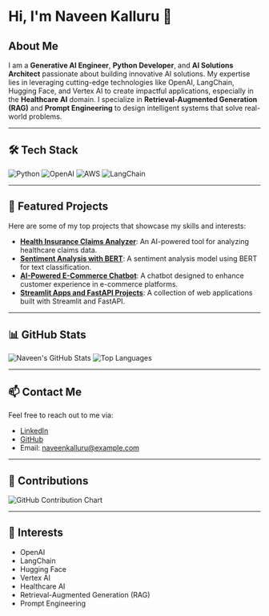 # Hi, I'm Naveen Kalluru 👋

## About Me
I am a **Generative AI Engineer**, **Python Developer**, and **AI Solutions Architect** passionate about building innovative AI solutions. My expertise lies in leveraging cutting-edge technologies like OpenAI, LangChain, Hugging Face, and Vertex AI to create impactful applications, especially in the **Healthcare AI** domain. I specialize in **Retrieval-Augmented Generation (RAG)** and **Prompt Engineering** to design intelligent systems that solve real-world problems.

---

## 🛠️ Tech Stack
![Python](https://img.shields.io/badge/Python-3776AB?style=for-the-badge&logo=python&logoColor=white)
![OpenAI](https://img.shields.io/badge/OpenAI-412991?style=for-the-badge&logo=openai&logoColor=white)
![AWS](https://img.shields.io/badge/AWS-232F3E?style=for-the-badge&logo=amazon-aws&logoColor=white)
![LangChain](https://img.shields.io/badge/LangChain-FF5733?style=for-the-badge&logo=langchain&logoColor=white)

---

## 🌟 Featured Projects
Here are some of my top projects that showcase my skills and interests:
- **[Health Insurance Claims Analyzer](https://github.com/your-repo-link)**: An AI-powered tool for analyzing healthcare claims data.
- **[Sentiment Analysis with BERT](https://github.com/your-repo-link)**: A sentiment analysis model using BERT for text classification.
- **[AI-Powered E-Commerce Chatbot](https://github.com/your-repo-link)**: A chatbot designed to enhance customer experience in e-commerce platforms.
- **[Streamlit Apps and FastAPI Projects](https://github.com/your-repo-link)**: A collection of web applications built with Streamlit and FastAPI.

---

## 📊 GitHub Stats
![Naveen's GitHub Stats](https://github-readme-stats.vercel.app/api?username=naveenkalluru&show_icons=true&theme=radical)
![Top Languages](https://github-readme-stats.vercel.app/api/top-langs/?username=naveenkalluru&layout=compact&theme=radical)

---

## 📫 Contact Me
Feel free to reach out to me via:
- [LinkedIn](https://www.linkedin.com/in/naveenkalluru)
- [GitHub](https://github.com/naveenkalluru)
- Email: naveenkalluru@example.com

---

## 🤝 Contributions
![GitHub Contribution Chart](https://github-profile-summary-cards.vercel.app/api/cards/profile-details?username=naveenkalluru&theme=radical)

---

## 🎯 Interests
- OpenAI
- LangChain
- Hugging Face
- Vertex AI
- Healthcare AI
- Retrieval-Augmented Generation (RAG)
- Prompt Engineering
